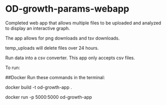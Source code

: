 # OD-growth-params-webapp

Completed web app that allows multiple files to be uploaded and analyzed to display an interactive graph.

The app allows for png downloads and tsv downloads.


temp_uploads will delete files over 24 hours. 


Run data into a csv converter. This app only accepts csv files. 

To run:

##Docker
Run these commands in the terminal:


docker build -t od-growth-app .


docker run -p 5000:5000 od-growth-app